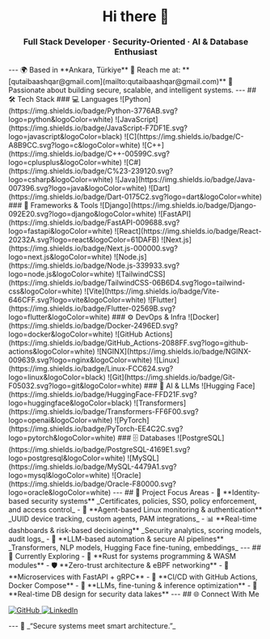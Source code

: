 <h1 align="center">Hi there 👋</h1>
<h3 align="center">Full Stack Developer · Security-Oriented · AI & Database Enthusiast</h3>
---
🌍 Based in **Ankara, Türkiye**  
📧 Reach me at: **[qutaibaashqar@gmail.com](mailto:qutaibaashqar@gmail.com)**  
🧠 Passionate about building secure, scalable, and intelligent systems.  
---
## 🛠️ Tech Stack
### 💻 Languages  
![Python](https://img.shields.io/badge/Python-3776AB.svg?logo=python&logoColor=white)
![JavaScript](https://img.shields.io/badge/JavaScript-F7DF1E.svg?logo=javascript&logoColor=black)
![C](https://img.shields.io/badge/C-A8B9CC.svg?logo=c&logoColor=white)
![C++](https://img.shields.io/badge/C++-00599C.svg?logo=cplusplus&logoColor=white)
![C#](https://img.shields.io/badge/C%23-239120.svg?logo=csharp&logoColor=white)
![Java](https://img.shields.io/badge/Java-007396.svg?logo=java&logoColor=white)
![Dart](https://img.shields.io/badge/Dart-0175C2.svg?logo=dart&logoColor=white)
### 🧰 Frameworks & Tools  
![Django](https://img.shields.io/badge/Django-092E20.svg?logo=django&logoColor=white)
![FastAPI](https://img.shields.io/badge/FastAPI-009688.svg?logo=fastapi&logoColor=white)
![React](https://img.shields.io/badge/React-20232A.svg?logo=react&logoColor=61DAFB)
![Next.js](https://img.shields.io/badge/Next.js-000000.svg?logo=next.js&logoColor=white)
![Node.js](https://img.shields.io/badge/Node.js-339933.svg?logo=node.js&logoColor=white)
![TailwindCSS](https://img.shields.io/badge/TailwindCSS-06B6D4.svg?logo=tailwind-css&logoColor=white)
![Vite](https://img.shields.io/badge/Vite-646CFF.svg?logo=vite&logoColor=white)
![Flutter](https://img.shields.io/badge/Flutter-02569B.svg?logo=flutter&logoColor=white)
### ⚙️ DevOps & Infra  
![Docker](https://img.shields.io/badge/Docker-2496ED.svg?logo=docker&logoColor=white)
![GitHub Actions](https://img.shields.io/badge/GitHub_Actions-2088FF.svg?logo=github-actions&logoColor=white)
![NGINX](https://img.shields.io/badge/NGINX-009639.svg?logo=nginx&logoColor=white)
![Linux](https://img.shields.io/badge/Linux-FCC624.svg?logo=linux&logoColor=black)
![Git](https://img.shields.io/badge/Git-F05032.svg?logo=git&logoColor=white)
### 🧠 AI & LLMs  
![Hugging Face](https://img.shields.io/badge/HuggingFace-FFD21F.svg?logo=huggingface&logoColor=black)
![Transformers](https://img.shields.io/badge/Transformers-FF6F00.svg?logo=openai&logoColor=white)
![PyTorch](https://img.shields.io/badge/PyTorch-EE4C2C.svg?logo=pytorch&logoColor=white)
### 🗄️ Databases  
![PostgreSQL](https://img.shields.io/badge/PostgreSQL-4169E1.svg?logo=postgresql&logoColor=white)
![MySQL](https://img.shields.io/badge/MySQL-4479A1.svg?logo=mysql&logoColor=white)
![Oracle](https://img.shields.io/badge/Oracle-F80000.svg?logo=oracle&logoColor=white)
---
## 🚀 Project Focus Areas
- 🔐 **Identity-based security systems**  
  _Certificates, policies, SSO, policy enforcement, and access control_
- 📡 **Agent-based Linux monitoring & authentication**  
  _UUID device tracking, custom agents, PAM integrations_
- 📊 **Real-time dashboards & risk-based decisioning**  
  _Security analytics, scoring models, audit logs_
- 🤖 **LLM-based automation & secure AI pipelines**  
  _Transformers, NLP models, Hugging Face fine-tuning, embeddings_
---
## 🧠 Currently Exploring
- 🦀 **Rust for systems programming & WASM modules**
- 🛡️ **Zero-trust architecture & eBPF networking**
- 📁 **Microservices with FastAPI + gRPC**
- 🔄 **CI/CD with GitHub Actions, Docker Compose**
- 🧬 **LLMs, fine-tuning & inference optimization**
- 💾 **Real-time DB design for security data lakes**
---
## 🌐 Connect With Me
<p align="left">
  <a href="https://github.com/QutaibaAlashqar" target="_blank">
    <img src="https://img.shields.io/badge/GitHub-100000.svg?logo=github&logoColor=white" alt="GitHub" />
  </a>
  <a href="https://www.linkedin.com/in/qutai-ar" target="_blank">
    <img src="https://img.shields.io/badge/LinkedIn-0A66C2.svg?logo=linkedin&logoColor=white" alt="LinkedIn" />
  </a>
</p>
---
📌 _“Secure systems meet smart architecture.”_
